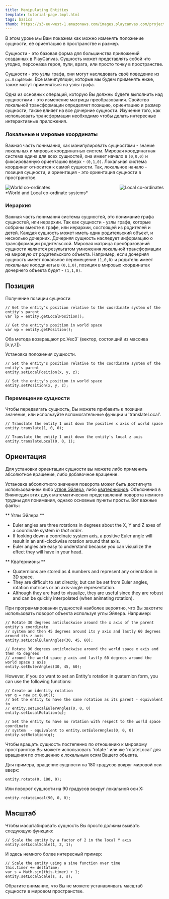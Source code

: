 ```yaml
---
title: Manipulating Entities
template: tutorial-page.tmpl.html
tags: basics
thumb: https://s3-eu-west-1.amazonaws.com/images.playcanvas.com/projects/12/186/KM6GIE-image-75.jpg
---
```


В этом уроке мы Вам покажем как можно изменять положение сущности, её ориентацию в пространстве и размер.

Сущности - это базовая форма для большинства приложений созданных в PlayCanvas. Сущность может представлять собой что угодно, персонажа героя, пули, врага, или просто точку в пространстве.

Сущности - это узлы графа, они могут наследовать своё поведение из `pc.GraphNode`. Все манипуляции, которые мы будем применять ниже, также могут применяться на узлы графа.

Одна из основных операций, которую Вы должны будете выполнить над сущностями - это изменение матрицы преобразования. Свойство локальной трансформации определяет позицию, ориентацию и размер сущности, также влияет на все дочерние сущности. Изучение того, как использовать трансформации необходимо чтобы делать интересные интерактивные приложения.

### Локальные и мировые координаты

Важная часть понимания, как манипулировать сущностями - знание локальных и мировых координатных систем. Мировая координатная система едина для всех сущностей, она имеет начало в `(0,0,0)` и фиксированную ориентацию вверх - `(0,1,0)`. Локальная система координат относится к самой сущности. Так, локальное начало - позиция сущности, и ориентация - это ориентация сущности в пространстве.

<img src="/images/tutorials/world.jpg" style="float:left;" alt="World co-ordinates"/>
<img src="/images/tutorials/local.jpg" style="float:right;" alt="Local co-ordinates"/>
<div style="clear:both" />
*World and Local co-ordinate systems*
<br />

### Иерархия

Важная часть понимания системы сущностей, это понимание графа сущностей, или иерархии. Так как сущности - узлы графа, которые собраны вместе в графе, или иерархии, состоящей из родителей и детей. Каждая сущность может иметь один родительский объект, и несколько дочерних. Дочерняя сущность наследует информацию о трансформации родительской. Мировая матрица преобразований сущности является результатом умножения локальной трансформации на мировую от родительского объекта. Например, если дочерняя сущность имеет локальное перемещение `(1,0,0)` и родитель имеет локальные координаты в `(0,1,0)`, позиция в мировых координатах дочернего объекта будет - `(1,1,0)`.

## Позиция

Получение позиции сущности

~~~js~~~
// Get the entity's position relative to the coordinate system of the entity's parent
var lp = entity.getLocalPosition();

// Get the entity's position in world space
var wp = entity.getPosition();
~~~

Оба метода возвращают pc.Vec3`  (вектор, состоящий из массива [x,y,z]).

Установка положения сущности.

~~~js~~~
// Set the entity's position relative to the coordinate system of the entity's parent
entity.setLocalPosition(x, y, z);

// Set the entity's position in world space
entity.setPosition(x, y, z);
~~~

### Перемещение сущности

Чтобы передвигать сущность, Вы можете прибавить к позиции значение, или используйте вспомогательные функции и 'translateLocal'.

~~~js~~~
// Translate the entity 1 unit down the positive x axis of world space
entity.translate(1, 0, 0);

// Translate the entity 1 unit down the entity's local z axis
entity.translateLocal(0, 0, 1);
~~~

## Ориентация

Для установки ориентации сущности вы можете либо применить абсолютное вращение, либо добавочное вращение.

Установка абсолютного значения поворота может быть достигнута использованием либо [углов Эйлера][1], либо [кватернионов][2]. Объяснения в Википедии этих двух математических представлений поворота немного трудны для понимания, однако основные пункты просты. Вот важные факты:

** Углы Эйлера **

* Euler angles are three rotations in degrees about the X, Y and Z axes of a coordinate system *in that order*.
* If looking down a coordinate system axis, a positive Euler angle will result in an anti-clockwise rotation around that axis.
* Euler angles are easy to understand because you can visualize the effect they will have in your head.

** Кватернионы **

* Quaternions are stored as 4 numbers and represent any orientation in 3D space.
* They are difficult to set directly, but can be set from Euler angles, rotation matrices or an axis-angle representation.
* Although they are hard to visualize, they are useful since they are robust and can be quickly interpolated (when animating rotation).

При программировании сущностей наиболее вероятно, что Вы захотите использовать поворот объекта используя углы Эйлера. Например:

~~~js~~~
// Rotate 30 degrees anticlockwise around the x axis of the parent entity's coordinate
// system and then 45 degrees around its y axis and lastly 60 degrees around its z axis
entity.setLocalEulerAngles(30, 45, 60);

// Rotate 30 degrees anticlockwise around the world space x axis and then 45 degrees
// around the world space y axis and lastly 60 degrees around the world space z axis
entity.setEulerAngles(30, 45, 60);
~~~
However, if you do want to set an Entity's rotation in quaternion form, you can use the following functions:

~~~js~~~
// Create an identity rotation
var q = new pc.Quat();
// Set the entity to have the same rotation as its parent - equivalent to
// entity.setLocalEulerAngles(0, 0, 0)
entity.setLocalRotation(q);

// Set the entity to have no rotation with respect to the world space coordinate
// system  - equivalent to entity.setEulerAngles(0, 0, 0)
entity.setRotation(q);
~~~

Чтобы вращать сущность постепенно по отношению к мировому пространству Вы можете использовать 'rotate ' или же 'rotateLocal' для вращения по отношению к локальным осям Вашего объекта.

Для примера, вращение сущности на 180 градусов вокруг мировой оси вверх:

~~~js~~~
entity.rotate(0, 180, 0);
~~~

Или поворот сущности на 90 градусов вокруг локальной оси X:

~~~js~~~
entity.rotateLocal(90, 0, 0);
~~~

## Масштаб

Чтобы масштабировать сущность Вы просто должны вызвать следующую функцию:

~~~js~~~
// Scale the entity by a factor of 2 in the local Y axis
entity.setLocalScale(1, 2, 1);
~~~

И здесь немного более интересный пример:

~~~js~~~
// Scale the entity using a sine function over time
this.timer += deltaTime;
var s = Math.sin(this.timer) + 1;
entity.setLocalScale(s, s, s);
~~~

Обратите внимание, что Вы  не можете устанавливать масштаб сущности в мировом пространстве.

[1]: http://en.wikipedia.org/wiki/Euler_angles
[2]: http://en.wikipedia.org/wiki/Quaternion

